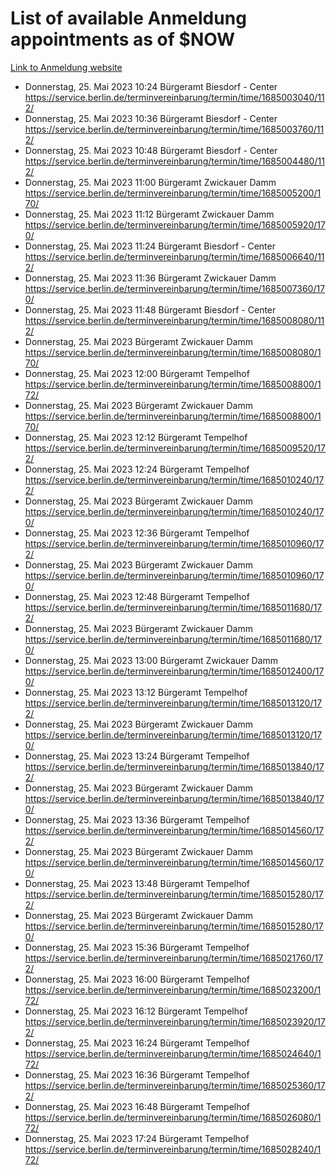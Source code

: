 # List of available Anmeldung appointments as of $NOW
[Link to Anmeldung website](https://service.berlin.de/terminvereinbarung/termin/tag.php?termin=1&anliegen[]=120686&dienstleisterlist=122210,122217,327316,122219,327312,122227,327314,122231,327346,122243,327348,122254,122252,329742,122260,329745,122262,329748,122271,327278,122273,327274,122277,327276,330436,122280,327294,122282,327290,122284,327292,122291,327270,122285,327266,122286,327264,122296,327268,150230,329760,122297,327286,122294,327284,122312,329763,122314,329775,122304,327330,122311,327334,122309,327332,317869,122281,327352,122279,329772,122283,122276,327324,122274,327326,122267,329766,122246,327318,122251,327320,122257,327322,122208,327298,122226,327300&herkunft=http%3A%2F%2Fservice.berlin.de%2Fdienstleistung%2F120686%2F)
- Donnerstag, 25. Mai 2023 10:24 Bürgeramt Biesdorf - Center https://service.berlin.de/terminvereinbarung/termin/time/1685003040/112/
- Donnerstag, 25. Mai 2023 10:36 Bürgeramt Biesdorf - Center https://service.berlin.de/terminvereinbarung/termin/time/1685003760/112/
- Donnerstag, 25. Mai 2023 10:48 Bürgeramt Biesdorf - Center https://service.berlin.de/terminvereinbarung/termin/time/1685004480/112/
- Donnerstag, 25. Mai 2023 11:00 Bürgeramt Zwickauer Damm https://service.berlin.de/terminvereinbarung/termin/time/1685005200/170/
- Donnerstag, 25. Mai 2023 11:12 Bürgeramt Zwickauer Damm https://service.berlin.de/terminvereinbarung/termin/time/1685005920/170/
- Donnerstag, 25. Mai 2023 11:24 Bürgeramt Biesdorf - Center https://service.berlin.de/terminvereinbarung/termin/time/1685006640/112/
- Donnerstag, 25. Mai 2023 11:36 Bürgeramt Zwickauer Damm https://service.berlin.de/terminvereinbarung/termin/time/1685007360/170/
- Donnerstag, 25. Mai 2023 11:48 Bürgeramt Biesdorf - Center https://service.berlin.de/terminvereinbarung/termin/time/1685008080/112/
- Donnerstag, 25. Mai 2023  Bürgeramt Zwickauer Damm https://service.berlin.de/terminvereinbarung/termin/time/1685008080/170/
- Donnerstag, 25. Mai 2023 12:00 Bürgeramt Tempelhof https://service.berlin.de/terminvereinbarung/termin/time/1685008800/172/
- Donnerstag, 25. Mai 2023  Bürgeramt Zwickauer Damm https://service.berlin.de/terminvereinbarung/termin/time/1685008800/170/
- Donnerstag, 25. Mai 2023 12:12 Bürgeramt Tempelhof https://service.berlin.de/terminvereinbarung/termin/time/1685009520/172/
- Donnerstag, 25. Mai 2023 12:24 Bürgeramt Tempelhof https://service.berlin.de/terminvereinbarung/termin/time/1685010240/172/
- Donnerstag, 25. Mai 2023  Bürgeramt Zwickauer Damm https://service.berlin.de/terminvereinbarung/termin/time/1685010240/170/
- Donnerstag, 25. Mai 2023 12:36 Bürgeramt Tempelhof https://service.berlin.de/terminvereinbarung/termin/time/1685010960/172/
- Donnerstag, 25. Mai 2023  Bürgeramt Zwickauer Damm https://service.berlin.de/terminvereinbarung/termin/time/1685010960/170/
- Donnerstag, 25. Mai 2023 12:48 Bürgeramt Tempelhof https://service.berlin.de/terminvereinbarung/termin/time/1685011680/172/
- Donnerstag, 25. Mai 2023  Bürgeramt Zwickauer Damm https://service.berlin.de/terminvereinbarung/termin/time/1685011680/170/
- Donnerstag, 25. Mai 2023 13:00 Bürgeramt Zwickauer Damm https://service.berlin.de/terminvereinbarung/termin/time/1685012400/170/
- Donnerstag, 25. Mai 2023 13:12 Bürgeramt Tempelhof https://service.berlin.de/terminvereinbarung/termin/time/1685013120/172/
- Donnerstag, 25. Mai 2023  Bürgeramt Zwickauer Damm https://service.berlin.de/terminvereinbarung/termin/time/1685013120/170/
- Donnerstag, 25. Mai 2023 13:24 Bürgeramt Tempelhof https://service.berlin.de/terminvereinbarung/termin/time/1685013840/172/
- Donnerstag, 25. Mai 2023  Bürgeramt Zwickauer Damm https://service.berlin.de/terminvereinbarung/termin/time/1685013840/170/
- Donnerstag, 25. Mai 2023 13:36 Bürgeramt Tempelhof https://service.berlin.de/terminvereinbarung/termin/time/1685014560/172/
- Donnerstag, 25. Mai 2023  Bürgeramt Zwickauer Damm https://service.berlin.de/terminvereinbarung/termin/time/1685014560/170/
- Donnerstag, 25. Mai 2023 13:48 Bürgeramt Tempelhof https://service.berlin.de/terminvereinbarung/termin/time/1685015280/172/
- Donnerstag, 25. Mai 2023  Bürgeramt Zwickauer Damm https://service.berlin.de/terminvereinbarung/termin/time/1685015280/170/
- Donnerstag, 25. Mai 2023 15:36 Bürgeramt Tempelhof https://service.berlin.de/terminvereinbarung/termin/time/1685021760/172/
- Donnerstag, 25. Mai 2023 16:00 Bürgeramt Tempelhof https://service.berlin.de/terminvereinbarung/termin/time/1685023200/172/
- Donnerstag, 25. Mai 2023 16:12 Bürgeramt Tempelhof https://service.berlin.de/terminvereinbarung/termin/time/1685023920/172/
- Donnerstag, 25. Mai 2023 16:24 Bürgeramt Tempelhof https://service.berlin.de/terminvereinbarung/termin/time/1685024640/172/
- Donnerstag, 25. Mai 2023 16:36 Bürgeramt Tempelhof https://service.berlin.de/terminvereinbarung/termin/time/1685025360/172/
- Donnerstag, 25. Mai 2023 16:48 Bürgeramt Tempelhof https://service.berlin.de/terminvereinbarung/termin/time/1685026080/172/
- Donnerstag, 25. Mai 2023 17:24 Bürgeramt Tempelhof https://service.berlin.de/terminvereinbarung/termin/time/1685028240/172/
